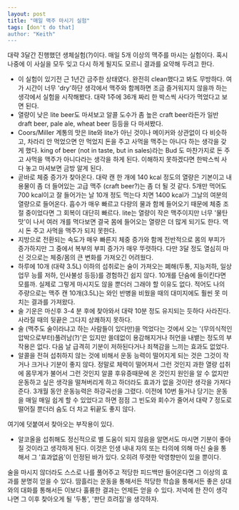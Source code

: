 ```yaml
---
layout: post
title: "매일 맥주 마시기 실험"
tags: [don't do that]
author: "Keith"
---
```


대략 3달간 진행했던 생체실험(?)이다. 매일 5개 이상의 맥주를 마시는 실험이다. 혹시 나중에 이 사실을 모두 잊고 다시 하게 될지도 모르니 결과를 요약해 두려고 한다. 

* 이 실험이 있기전 근 1년간 금주한 상태였다. 완전히 clean했다고 봐도 무방하다. 여가 시간이 너무 'dry'하단 생각에서 맥주와 함께하면 조금 즐거워지지 않을까 하는 생각에서 실험을 시작해봤다. 대략 1주에 36개 짜리 한 박스씩 사다가 먹었다고 보면 된다. 
* 열량이 낮은 lite beer도 마셔보고 알콜 도수가 좀 높은 craft beer라든가 일반 draft beer, pale ale, wheat beer 등등을 다 마셔봤다.
* Coors/Miller 계통의 맛은 lite와 lite가 아닌 것이나 메이커와 상관없이 다 비슷하고, 차라리 안 먹었으면 안 먹었지 돈을 주고 사먹을 맥주는 아니다 하는 생각을 갖게 했다. king of beer (not in taste, but in sales)라는 Bud 도 마찬가지로 돈 주고 사먹을 맥주가 아니다라는 생각을 하게 된다. 이해하지 못하겠다면 한박스씩 사다 놓고 마셔보면 금방 알게 된다. 
* 곧바로 체중 증가가 찾아온다. 대략 캔 한 개에 140 kcal 정도의 열량은 기본이고 내용물이 좀 더 들어있는 고급 맥주 (craft beer?)는 좀 더 될 것 같다. 5개만 먹어도 700 kcal이고 잘 들어가는 날 10개 정도 먹는다 치면 1400 kcal가 그날의 여분의 열량으로 들어온다. 흡수가 매우 빠르고 다량의 물과 함께 들어오기 때문에 체중 조절 중이었다면 그 회복이 대단히 빠르다. lite는 열량이 작은 맥주이지만 너무 '물탄 맛'이 나서 여러 개를 먹다보면 결국 몸에 들어오는 열량은 더 많게 되기도 한다. 역시 돈 주고 사먹을 맥주가 되지 못한다.
* 지방으로 전환되는 속도가 매우 빠른지 체중 증가와 함께 전반적으로 몸의 부피가 증가하지만 그 중에서 복부의 부피 증가가 매우 뚜렷하다. 다만 3달 정도 열심히 마신 것으로는 체중/몸의 큰 변화를 가져오긴 어려웠다. 
* 하루에 10개 (대략 3.5L) 이하의 섭취로는 술이 가져오는 폐해(두통, 지능저하, 일상 업무 능률 저하, 인사불성 등등)를 경험하긴 쉽지 않다. 10개를 단숨에 들이킨다면 모를까. 실제로 그렇게 마시지도 않을 뿐더러 그래야 할 이유도 없다. 적어도 나의 주량으로는 맥주 캔 10개(3.5L)는 와인 반병을 비웠을 때의 대미지에도 훨씬 못 미치는 결과를 가져왔다. 
* 술 기운은 마신후 3-4 분 후에 찾아와서 대략 10분 정도 유지되는 듯하다 사라진다. 사라질 때의 뒷끝은 그다지 상쾌하지 못하다. 
* 술 (맥주도 술이라냐고 하는 사람들이 있다만)을 먹었다는 것에서 오는 '(무의식적인 압박으로부터)풀려남(?)'은 있지만 쓸데없이 용감해지거나 허언을 내뱉는 정도의 부작용은 없다. 다음 날 급격히 기분이 저하된다거나 죄책감을 느끼는 효과도 없었다. 
* 알콜을 전혀 섭취하지 않는 것에 비해서 운동 능력이 떨어지게 되는 것은 그것이 작거나 크거나 기분이 좋지 않다. 정말로 체력이 떨어져서 그런 것인지 과한 열량 섭취에 몸무게가 불어서 그런 것인지 알콜 후유증때문에 온 것인지 원인을 알 수 없지만 운동하고 싶은 생각을 떨쳐버리게 하고 하더라도 효과가 없을 것이란 생각을 가져다 준다. 3개월 동안 운동능력은 하강곡선을 그렸다. 이전에 10번 들거나 당기는 운동을 매일 매일 쉽게 할 수 있었다고 하면 점점 그 빈도와 회수가 줄어서 대략 7 정도로 떨어질 뿐더러 숨도 더 차고 뒤끝도 좋지 않다. 

여기에 덧붙여서 찾아오는 부작용이 있다.

* 알코올을 섭취해도 정신적으로 별 도움이 되지 않음을 알면서도 마시면 기분이 좋아질 것이라고 생각하게 된다. 이것은 인생 내내 자의 또는 타의에 의해 마신 술을 통해서 그 '효과없음'이 인정된 바가 있다. 오히려 뚜렷한 악영향만이 있을 뿐이다. 
  
술을 마시지 않더라도 스스로 나를 풀어주고 적당한 피드백만 들어온다면 그 이상의 효과를 분명히 얻을 수 있다. 땀흘리는 운동을 통해서든 적당한 학습을 통해서든 좋은 상대와의 대화를 통해서든 이보다 훌륭한 결과는 언제든 얻을 수 있다. 저녁에 한 잔이 생각나면 그 이후 찾아오게 될 '두통', '판단 흐려짐'을 생각하자. 


